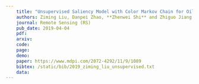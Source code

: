 ```yaml
---
    title: "Unsupervised Saliency Model with Color Markov Chain for Oil-Tank Detection"
    authors: Ziming Liu, Danpei Zhao, **Zhenwei Shi** and Zhiguo Jiang
    journal: Remote Sensing (RS)
    pub_date: 2019-04-04
    pdf: 
    arxiv: 
    code: 
    page: 
    demo: 
    paper: https://www.mdpi.com/2072-4292/11/9/1089
    bibtex: /static/bib/2019_ziming_liu_unsupervised.txt
    data:
---
```

    